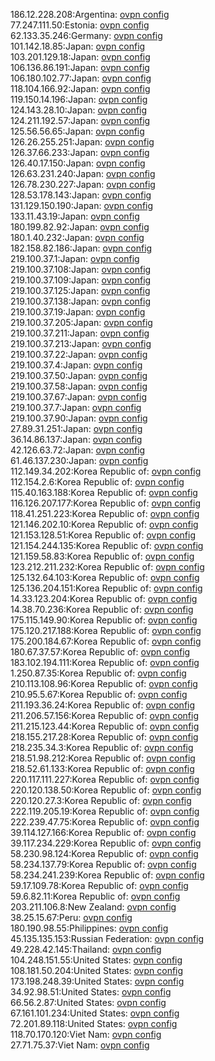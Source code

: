 186.12.228.208:Argentina: [ovpn config](vpn/186_12_228_208.ovpn)  
77.247.111.50:Estonia: [ovpn config](vpn/77_247_111_50.ovpn)  
62.133.35.246:Germany: [ovpn config](vpn/62_133_35_246.ovpn)  
101.142.18.85:Japan: [ovpn config](vpn/101_142_18_85.ovpn)  
103.201.129.18:Japan: [ovpn config](vpn/103_201_129_18.ovpn)  
106.136.86.191:Japan: [ovpn config](vpn/106_136_86_191.ovpn)  
106.180.102.77:Japan: [ovpn config](vpn/106_180_102_77.ovpn)  
118.104.166.92:Japan: [ovpn config](vpn/118_104_166_92.ovpn)  
119.150.14.196:Japan: [ovpn config](vpn/119_150_14_196.ovpn)  
124.143.28.10:Japan: [ovpn config](vpn/124_143_28_10.ovpn)  
124.211.192.57:Japan: [ovpn config](vpn/124_211_192_57.ovpn)  
125.56.56.65:Japan: [ovpn config](vpn/125_56_56_65.ovpn)  
126.26.255.251:Japan: [ovpn config](vpn/126_26_255_251.ovpn)  
126.37.66.233:Japan: [ovpn config](vpn/126_37_66_233.ovpn)  
126.40.17.150:Japan: [ovpn config](vpn/126_40_17_150.ovpn)  
126.63.231.240:Japan: [ovpn config](vpn/126_63_231_240.ovpn)  
126.78.230.227:Japan: [ovpn config](vpn/126_78_230_227.ovpn)  
128.53.178.143:Japan: [ovpn config](vpn/128_53_178_143.ovpn)  
131.129.150.190:Japan: [ovpn config](vpn/131_129_150_190.ovpn)  
133.11.43.19:Japan: [ovpn config](vpn/133_11_43_19.ovpn)  
180.199.82.92:Japan: [ovpn config](vpn/180_199_82_92.ovpn)  
180.1.40.232:Japan: [ovpn config](vpn/180_1_40_232.ovpn)  
182.158.82.186:Japan: [ovpn config](vpn/182_158_82_186.ovpn)  
219.100.37.1:Japan: [ovpn config](vpn/219_100_37_1.ovpn)  
219.100.37.108:Japan: [ovpn config](vpn/219_100_37_108.ovpn)  
219.100.37.109:Japan: [ovpn config](vpn/219_100_37_109.ovpn)  
219.100.37.125:Japan: [ovpn config](vpn/219_100_37_125.ovpn)  
219.100.37.138:Japan: [ovpn config](vpn/219_100_37_138.ovpn)  
219.100.37.19:Japan: [ovpn config](vpn/219_100_37_19.ovpn)  
219.100.37.205:Japan: [ovpn config](vpn/219_100_37_205.ovpn)  
219.100.37.211:Japan: [ovpn config](vpn/219_100_37_211.ovpn)  
219.100.37.213:Japan: [ovpn config](vpn/219_100_37_213.ovpn)  
219.100.37.22:Japan: [ovpn config](vpn/219_100_37_22.ovpn)  
219.100.37.4:Japan: [ovpn config](vpn/219_100_37_4.ovpn)  
219.100.37.50:Japan: [ovpn config](vpn/219_100_37_50.ovpn)  
219.100.37.58:Japan: [ovpn config](vpn/219_100_37_58.ovpn)  
219.100.37.67:Japan: [ovpn config](vpn/219_100_37_67.ovpn)  
219.100.37.7:Japan: [ovpn config](vpn/219_100_37_7.ovpn)  
219.100.37.90:Japan: [ovpn config](vpn/219_100_37_90.ovpn)  
27.89.31.251:Japan: [ovpn config](vpn/27_89_31_251.ovpn)  
36.14.86.137:Japan: [ovpn config](vpn/36_14_86_137.ovpn)  
42.126.63.72:Japan: [ovpn config](vpn/42_126_63_72.ovpn)  
61.46.137.230:Japan: [ovpn config](vpn/61_46_137_230.ovpn)  
112.149.34.202:Korea Republic of: [ovpn config](vpn/112_149_34_202.ovpn)  
112.154.2.6:Korea Republic of: [ovpn config](vpn/112_154_2_6.ovpn)  
115.40.163.188:Korea Republic of: [ovpn config](vpn/115_40_163_188.ovpn)  
116.126.207.177:Korea Republic of: [ovpn config](vpn/116_126_207_177.ovpn)  
118.41.251.223:Korea Republic of: [ovpn config](vpn/118_41_251_223.ovpn)  
121.146.202.10:Korea Republic of: [ovpn config](vpn/121_146_202_10.ovpn)  
121.153.128.51:Korea Republic of: [ovpn config](vpn/121_153_128_51.ovpn)  
121.154.244.135:Korea Republic of: [ovpn config](vpn/121_154_244_135.ovpn)  
121.159.58.83:Korea Republic of: [ovpn config](vpn/121_159_58_83.ovpn)  
123.212.211.232:Korea Republic of: [ovpn config](vpn/123_212_211_232.ovpn)  
125.132.64.103:Korea Republic of: [ovpn config](vpn/125_132_64_103.ovpn)  
125.136.204.151:Korea Republic of: [ovpn config](vpn/125_136_204_151.ovpn)  
14.33.123.204:Korea Republic of: [ovpn config](vpn/14_33_123_204.ovpn)  
14.38.70.236:Korea Republic of: [ovpn config](vpn/14_38_70_236.ovpn)  
175.115.149.90:Korea Republic of: [ovpn config](vpn/175_115_149_90.ovpn)  
175.120.217.188:Korea Republic of: [ovpn config](vpn/175_120_217_188.ovpn)  
175.200.184.67:Korea Republic of: [ovpn config](vpn/175_200_184_67.ovpn)  
180.67.37.57:Korea Republic of: [ovpn config](vpn/180_67_37_57.ovpn)  
183.102.194.111:Korea Republic of: [ovpn config](vpn/183_102_194_111.ovpn)  
1.250.87.35:Korea Republic of: [ovpn config](vpn/1_250_87_35.ovpn)  
210.113.108.96:Korea Republic of: [ovpn config](vpn/210_113_108_96.ovpn)  
210.95.5.67:Korea Republic of: [ovpn config](vpn/210_95_5_67.ovpn)  
211.193.36.24:Korea Republic of: [ovpn config](vpn/211_193_36_24.ovpn)  
211.206.57.156:Korea Republic of: [ovpn config](vpn/211_206_57_156.ovpn)  
211.215.123.44:Korea Republic of: [ovpn config](vpn/211_215_123_44.ovpn)  
218.155.217.28:Korea Republic of: [ovpn config](vpn/218_155_217_28.ovpn)  
218.235.34.3:Korea Republic of: [ovpn config](vpn/218_235_34_3.ovpn)  
218.51.98.212:Korea Republic of: [ovpn config](vpn/218_51_98_212.ovpn)  
218.52.61.133:Korea Republic of: [ovpn config](vpn/218_52_61_133.ovpn)  
220.117.111.227:Korea Republic of: [ovpn config](vpn/220_117_111_227.ovpn)  
220.120.138.50:Korea Republic of: [ovpn config](vpn/220_120_138_50.ovpn)  
220.120.27.3:Korea Republic of: [ovpn config](vpn/220_120_27_3.ovpn)  
222.119.205.19:Korea Republic of: [ovpn config](vpn/222_119_205_19.ovpn)  
222.239.47.75:Korea Republic of: [ovpn config](vpn/222_239_47_75.ovpn)  
39.114.127.166:Korea Republic of: [ovpn config](vpn/39_114_127_166.ovpn)  
39.117.234.229:Korea Republic of: [ovpn config](vpn/39_117_234_229.ovpn)  
58.230.98.124:Korea Republic of: [ovpn config](vpn/58_230_98_124.ovpn)  
58.234.137.79:Korea Republic of: [ovpn config](vpn/58_234_137_79.ovpn)  
58.234.241.239:Korea Republic of: [ovpn config](vpn/58_234_241_239.ovpn)  
59.17.109.78:Korea Republic of: [ovpn config](vpn/59_17_109_78.ovpn)  
59.6.82.11:Korea Republic of: [ovpn config](vpn/59_6_82_11.ovpn)  
203.211.106.8:New Zealand: [ovpn config](vpn/203_211_106_8.ovpn)  
38.25.15.67:Peru: [ovpn config](vpn/38_25_15_67.ovpn)  
180.190.98.55:Philippines: [ovpn config](vpn/180_190_98_55.ovpn)  
45.135.135.153:Russian Federation: [ovpn config](vpn/45_135_135_153.ovpn)  
49.228.42.145:Thailand: [ovpn config](vpn/49_228_42_145.ovpn)  
104.248.151.55:United States: [ovpn config](vpn/104_248_151_55.ovpn)  
108.181.50.204:United States: [ovpn config](vpn/108_181_50_204.ovpn)  
173.198.248.39:United States: [ovpn config](vpn/173_198_248_39.ovpn)  
34.92.98.51:United States: [ovpn config](vpn/34_92_98_51.ovpn)  
66.56.2.87:United States: [ovpn config](vpn/66_56_2_87.ovpn)  
67.161.101.234:United States: [ovpn config](vpn/67_161_101_234.ovpn)  
72.201.89.118:United States: [ovpn config](vpn/72_201_89_118.ovpn)  
118.70.170.120:Viet Nam: [ovpn config](vpn/118_70_170_120.ovpn)  
27.71.75.37:Viet Nam: [ovpn config](vpn/27_71_75_37.ovpn)  
